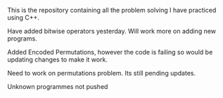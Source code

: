 This is the repository containing all the problem solving I have practiced using C++.

Have added bitwise operators yesterday. Will work more on adding new programs.

Added Encoded Permutations, however the code is failing so would be updating changes to make it work.

Need to work on permutations problem. Its still pending updates.

Unknown programmes not pushed
